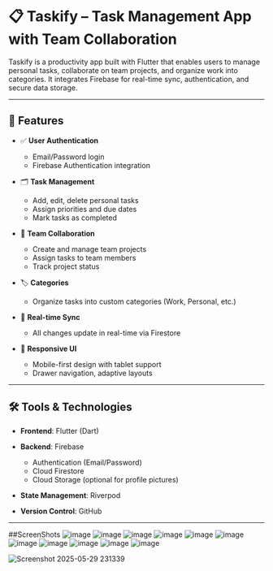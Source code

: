 # 📋 Taskify – Task Management App with Team Collaboration

Taskify is a productivity app built with Flutter that enables users to manage personal tasks, collaborate on team projects, and organize work into categories. It integrates Firebase for real-time sync, authentication, and secure data storage.

---

## 🚀 Features

- ✅ **User Authentication**  
  - Email/Password login  
  - Firebase Authentication integration

- 🗂 **Task Management**  
  - Add, edit, delete personal tasks  
  - Assign priorities and due dates  
  - Mark tasks as completed

- 👥 **Team Collaboration**  
  - Create and manage team projects  
  - Assign tasks to team members  
  - Track project status

- 🏷 **Categories**  
  - Organize tasks into custom categories (Work, Personal, etc.)

- 🔄 **Real-time Sync**  
  - All changes update in real-time via Firestore

- 📱 **Responsive UI**  
  - Mobile-first design with tablet support  
  - Drawer navigation, adaptive layouts

---

## 🛠 Tools & Technologies

- **Frontend**: Flutter (Dart)  
- **Backend**: Firebase  
  - Authentication (Email/Password)  
  - Cloud Firestore  
  - Cloud Storage (optional for profile pictures)

- **State Management**: Riverpod  
- **Version Control**: GitHub

---

##ScreenShots
![image](https://github.com/user-attachments/assets/df631492-c598-4092-8878-d4cc1d59e8d9)
![image](https://github.com/user-attachments/assets/4e926bb4-0011-4b60-8857-449f393f3cca)
![image](https://github.com/user-attachments/assets/7b09757d-0864-410f-bf72-ae9f9eb8aa2c)
![image](https://github.com/user-attachments/assets/05578457-9db7-4bb4-9b9e-3c7d9a15b7c6)
![image](https://github.com/user-attachments/assets/50d5c19f-3933-4810-8b23-8ef79cb58529)
![image](https://github.com/user-attachments/assets/2bbe7d20-96d3-4985-801e-f73c584d9a67)
![image](https://github.com/user-attachments/assets/c61a56e2-bda2-417d-b50d-367ae659877b)
![image](https://github.com/user-attachments/assets/c959c278-daa6-4f58-b54a-5aa916f2e027)
![image](https://github.com/user-attachments/assets/e9550beb-6d7e-40e5-a9a3-d7cece6e01ca)
![image](https://github.com/user-attachments/assets/66ef46b9-949d-4ba7-8530-7d1fc91feaa0)
![image](https://github.com/user-attachments/assets/6a998ca5-1e59-441a-8703-168276011fc0)

![Screenshot 2025-05-29 231339](https://github.com/user-attachments/assets/c5757ba3-aa54-45ee-b671-c3eb5bff1ab0)


